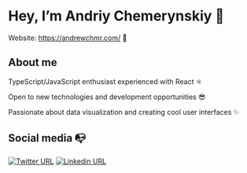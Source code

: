 # Hey, I’m Andriy Chemerynskiy 👋

Website: https://andrewchmr.com/ 🚀

## About me 

TypeScript/JavaScript enthusiast experienced with React ⚛️

Open to new technologies and development opportunities 😎

Passionate about data visualization and creating cool user interfaces ✨

## Social media :mailbox_with_no_mail:

[![Twitter URL](https://img.shields.io/twitter/url?color=%231DA1F2&label=follow&logo=twitter&logoColor=%231DA1F2&style=flat-square&url=https%3A%2F%2Fwww.reddit.com%2Fuser%2FFatChicken277)](https://twitter.com/andrewchmr)
[![Linkedin URL](https://img.shields.io/twitter/url?color=%230072b1&label=connect&logo=linkedin&logoColor=%230072b1&style=flat-square&url=https%3A%2F%2Fwww.linkedin.com%2Fin%2Falejandro-ramirez-ciceros%2F)](https://www.linkedin.com/in/andriy-chemerynskiy/)
